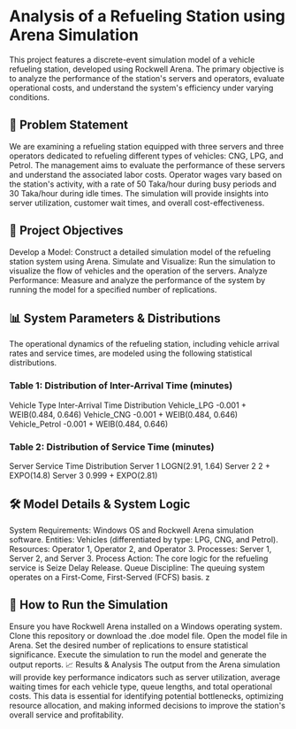 # Analysis of a Refueling Station using Arena Simulation
This project features a discrete-event simulation model of a vehicle refueling station, developed using Rockwell Arena. The primary objective is to analyze the performance of the station's servers and operators, evaluate operational costs, and understand the system's efficiency under varying conditions.


## 📝 Problem Statement
We are examining a refueling station equipped with three servers and three operators dedicated to refueling different types of vehicles: CNG, LPG, and Petrol. The management aims to evaluate the performance of these servers and understand the associated labor costs. Operator wages vary based on the station's activity, with a rate of 50 Taka/hour during busy periods and 30 Taka/hour during idle times. The simulation will provide insights into server utilization, customer wait times, and overall cost-effectiveness.

## 🎯 Project Objectives
Develop a Model: Construct a detailed simulation model of the refueling station system using Arena.
Simulate and Visualize: Run the simulation to visualize the flow of vehicles and the operation of the servers.
Analyze Performance: Measure and analyze the performance of the system by running the model for a specified number of replications.

## 📊 System Parameters & Distributions
The operational dynamics of the refueling station, including vehicle arrival rates and service times, are modeled using the following statistical distributions.


### Table 1: Distribution of Inter-Arrival Time (minutes)
Vehicle Type
Inter-Arrival Time Distribution
Vehicle_LPG
-0.001 + WEIB(0.484, 0.646)
Vehicle_CNG
-0.001 + WEIB(0.484, 0.646)
Vehicle_Petrol
-0.001 + WEIB(0.484, 0.646)

### Table 2: Distribution of Service Time (minutes)
Server
Service Time Distribution
Server 1
LOGN(2.91, 1.64)
Server 2
2 + EXPO(14.8)
Server 3
0.999 + EXPO(2.81)

## 🛠️ Model Details & System Logic
System Requirements: Windows OS and Rockwell Arena simulation software.
Entities: Vehicles (differentiated by type: LPG, CNG, and Petrol).
Resources: Operator 1, Operator 2, and Operator 3.
Processes: Server 1, Server 2, and Server 3.
Process Action: The core logic for the refueling service is Seize Delay Release.
Queue Discipline: The queuing system operates on a First-Come, First-Served (FCFS) basis.
z
## 🚀 How to Run the Simulation
Ensure you have Rockwell Arena installed on a Windows operating system.
Clone this repository or download the .doe model file.
Open the model file in Arena.
Set the desired number of replications to ensure statistical significance.
Execute the simulation to run the model and generate the output reports.
📈 Results & Analysis
The output from the Arena simulation will provide key performance indicators such as server utilization, average waiting times for each vehicle type, queue lengths, and total operational costs. This data is essential for identifying potential bottlenecks, optimizing resource allocation, and making informed decisions to improve the station's overall service and profitability.
